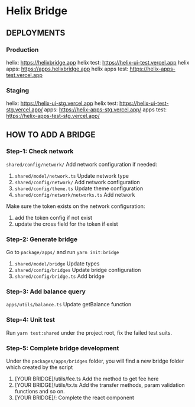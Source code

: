 # Helix Bridge

## DEPLOYMENTS

### Production

helix: https://helixbridge.app
helix test: https://helix-ui-test.vercel.app
helix apps: https://apps.helixbridge.app
helix apps test: https://helix-apps-test.vercel.app

### Staging

helix: https://helix-ui-stg.vercel.app
helix test: https://helix-ui-test-stg.vercel.app/
apps: https://helix-apps-stg.vercel.app/
apps test: https://helix-apps-test-stg.vercel.app/

## HOW TO ADD A BRIDGE

### Step-1: Check network

`shared/config/network/` Add network configuration if needed:

1. `shared/model/network.ts` Update network type
1. `shared/config/network/` Add network configuration
1. `shared/config/theme.ts` Update theme configuration
1. `shared/config/network/networks.ts` Add network

Make sure the token exists on the network configuration:

1. add the token config if not exist
1. update the cross field for the token if exist

### Step-2: Generate bridge

Go to `package/apps/` and run `yarn init:bridge`

1. `shared/model/bridge` Update types
1. `shared/config/bridges` Update bridge configuration
1. `shared/config/bridge.ts` Add bridge

### Step-3: Add balance query

`apps/utils/balance.ts` Update getBalance function

### Step-4: Unit test

Run `yarn test:shared` under the project root, fix the failed test suits.

### Step-5: Complete bridge development

Under the `packages/apps/bridges` folder, you will find a new bridge folder which created by the script

1. [YOUR BRIDGE]/utils/fee.ts Add the method to get fee here
1. [YOUR BRIDGE]/utils/tx.ts Add the transfer methods, param validation functions and so on.
1. [YOUR BRIDGE]/: Complete the react component

